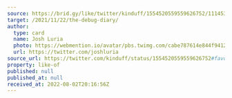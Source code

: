 ```yaml
---
source: https://brid.gy/like/twitter/kinduff/1554520559559626752/1114532245
target: /2021/11/22/the-debug-diary/
author:
  type: card
  name: Josh Luria
  photo: https://webmention.io/avatar/pbs.twimg.com/cabe787614e844f94128b4241589135460f60436bbf313c8e8781e32555f6610.jpg
  url: https://twitter.com/joshluria
source_url: https://twitter.com/kinduff/status/1554520559559626752#favorited-by-1114532245
property: like-of
published: null
published_at: null
received_at: 2022-08-02T20:16:56Z
---
```


